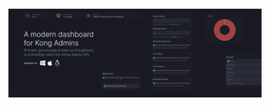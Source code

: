 ![Welcome to Primate](https://raw.githubusercontent.com/getprimate/.github/main/profile/header-banner.png)
